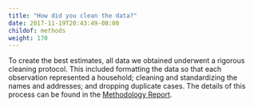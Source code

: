 ```yaml
---
title: "How did you clean the data?"
date: 2017-11-19T20:43:49-08:00
childof: methods
weight: 170
---
```

To create the best estimates, all data we obtained underwent a rigorous cleaning protocol. This included formatting the data so that each observation represented a household; cleaning and standardizing the names and addresses; and dropping duplicate cases. The details of this process can be found in the <a href="#">Methodology Report</a>.
